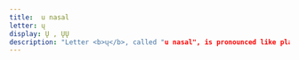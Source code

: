 ```yaml
---
title:  u nasal
letter: ų 
display: Ų , ŲŲ
description: "Letter <b>ų</b>, called "u nasal", is pronounced like plain or &quot;oral&quot; <b>u</b> except that air moves out the nose as well as the mouth. In writing Tanacross, <b>ų</b> and <b>ųų</b> have the same sound, but <b>ųų</b> is pronounced for a longer time than <b>ų</b>."
---
```


